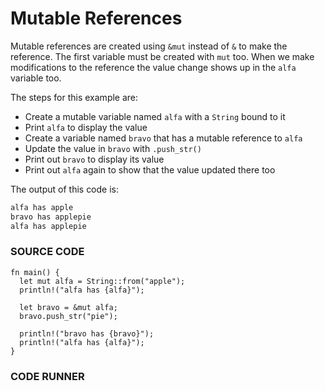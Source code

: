 # Mutable References

Mutable references are created using `&mut` instead
of `&` to make the reference. The first variable
must be created with `mut` too. When we make
modifications to the reference the value
change shows up in the `alfa` variable too.

The steps for this example are:

- Create a mutable variable named `alfa`
  with a `String` bound to it
- Print `alfa` to display the value
- Create a variable named `bravo` that
  has a mutable reference to `alfa`
- Update the value in `bravo` with
  `.push_str()`
- Print out `bravo` to display its
  value
- Print out `alfa` again to show
  that the value updated there too

The output of this code is:

```txt
alfa has apple
bravo has applepie
alfa has applepie
```

### SOURCE CODE

```rust, noplayground, EXAMPLE1
fn main() {
  let mut alfa = String::from("apple");
  println!("alfa has {alfa}");

  let bravo = &mut alfa;
  bravo.push_str("pie");

  println!("bravo has {bravo}");
  println!("alfa has {alfa}");
}
```

### CODE RUNNER

```rust, editable, CODE1

```
